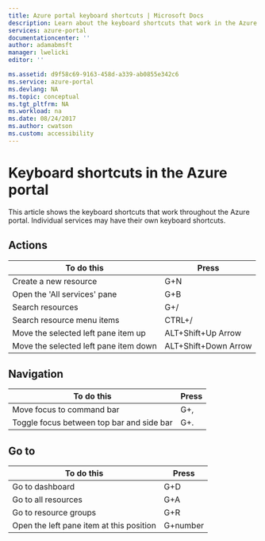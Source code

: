 ```yaml
---
title: Azure portal keyboard shortcuts | Microsoft Docs
description: Learn about the keyboard shortcuts that work in the Azure portal. 
services: azure-portal
documentationcenter: ''
author: adamabmsft
manager: lwelicki
editor: ''

ms.assetid: d9f58c69-9163-458d-a339-ab0855e342c6
ms.service: azure-portal
ms.devlang: NA
ms.topic: conceptual
ms.tgt_pltfrm: NA
ms.workload: na
ms.date: 08/24/2017
ms.author: cwatson
ms.custom: accessibility
---
```

# Keyboard shortcuts in the Azure portal
This article shows the keyboard shortcuts that work throughout the Azure portal. Individual services may have their own keyboard shortcuts.

## Actions
|To do this |Press |
| --- | --- |
|Create a new resource|G+N|
|Open the 'All services' pane|G+B|
|Search resources|G+/| 
|Search resource menu items|CTRL+/ |
|Move the selected left pane item up |ALT+Shift+Up Arrow|
|Move the selected left pane item down |ALT+Shift+Down Arrow|

## Navigation
|To do this |Press |
| --- | --- |
|Move focus to command bar |G+, |
|Toggle focus between top bar and side bar | G+. |

## Go to
|To do this |Press |
| --- | --- |
|Go to dashboard |G+D |
|Go to all resources|G+A |
|Go to resource groups|G+R |
|Open the left pane item at this position |G+number|
